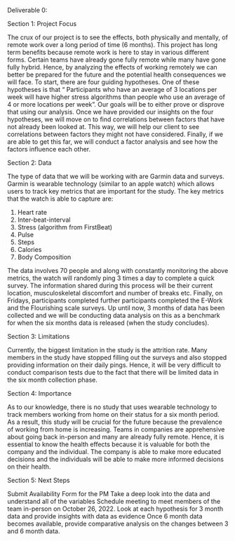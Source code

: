 Deliverable 0:

Section 1: Project Focus

The crux of our project is to see the effects, both physically and mentally, of remote work over a long period of time (6 months). This project has long term benefits because remote work is here to stay in various different forms. Certain teams have already gone fully remote while many have gone fully hybrid. Hence, by analyzing the effects of working remotely we can better be prepared for the future and the potential health consequences we will face. 
To start, there are four guiding hypotheses. One of these hypotheses is that “ Participants who have an average of 3 locations per week will have higher stress algorithms than people who use an average of 4 or more locations per week”. Our goals will be to either prove or disprove that using our analysis. Once we have provided our insights on the four hypotheses, we will move on to find correlations between factors that have not already been looked at. This way, we will help our client to see correlations between factors they might not have considered. 
Finally, if we are able to get this far, we will conduct a factor analysis and see how the factors influence each other. 

Section 2: Data

The type of data that we will be working with are Garmin data and surveys. Garmin is wearable technology (similar to an apple watch) which allows users to track key metrics that are important for the study. The key metrics that the watch is able to capture are: 

1. Heart rate
2. Inter-beat-interval
3. Stress (algorithm from FirstBeat)
4. Pulse 
5. Steps
6. Calories
7. Body Composition


The data involves 70 people and along with constantly monitoring the above metrics, the watch will randomly ping 3 times a day to complete a quick survey. The information shared during this process will be their current location, musculoskeletal discomfort and number of breaks etc. Finally, on Fridays, participants completed further participants completed the E-Work and the Flourishing scale surveys. Up until now, 3 months of data has been collected and we will be conducting data analysis on this as a benchmark for when the six months data is released (when the study concludes). 

Section 3: Limitations

Currently, the biggest limitation in the study is the attrition rate. Many members in the study have stopped filling out the surveys and also stopped providing information on their daily pings. Hence, it will be very difficult to conduct comparison tests due to the fact that there will be limited data in the six month collection phase. 


Section 4: Importance	

As to our knowledge, there is no study that uses wearable technology to track members working from home on their status for a six month period. As a result, this study will be crucial for the future because the prevalence of working from home is increasing. Teams in companies are apprehensive about going back in-person and many are already fully remote. Hence, it is essential to know the health effects because it is valuable for both the company and the individual. The company is able to make more educated decisions and the individuals will be able to make more informed decisions on their health. 


Section 5: Next Steps

Submit Availability Form for the PM
Take a deep look into the data and understand all of the variables
Schedule meeting to meet members of the team in-person on October 26, 2022. 
Look at each hypothesis for 3 month data and provide insights with data as evidence
Once 6 month data becomes available, provide comparative analysis on the changes between 3 and 6 month data. 



